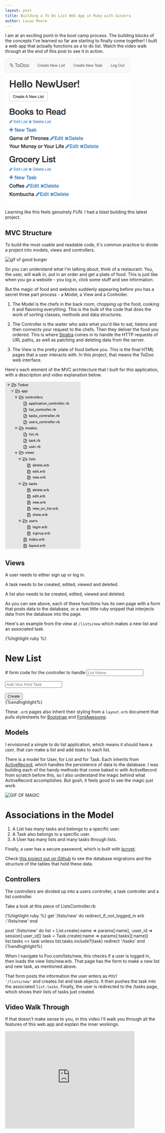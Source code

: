 ```yaml
---
layout: post
title: Building a To Do List Web App in Ruby with Sinatra
author: Lucas Moore
---
```


I am at an exciting point in the boot camp process. The building blocks of the concepts I've learned so far are starting to finally come together! I built a web app that actually functions as a to do list. Watch the video walk through at the end of this post to see it in action.

![todoo screenshot](/assets/todoo.png)

Learning like this feels genuinely *FUN*. I had a blast building this latest project.

## MVC Structure

To build the most usable and readable code, it's common practice to divide a project into models, views and controllers.

![gif of good burger](https://45.media.tumblr.com/tumblr_luxoeyQiQw1qf7to0o1_500.gif)

So you can understand what I'm talking about, think of a restaurant. You, the user, will walk in, put in an order and get a plate of food.
This is just like when you go a website - you log in, click some stuff and see information.

But the magic of food and websites suddenly appearing before you has a secret three part process - a Model, a View and a Controller.

1. The Model is the chefs in the back room, chopping up the food, cooking it and flavoring everything. 
This is the bulk of the code that does the work of sorting classes, methods and data structures. 

2. The Controller is the waiter who asks what you'd like to eat, listens and then connects your request to the chefs. Then they deliver the food you ordered.
This is where [Sinatra](http://www.sinatrarb.com/) comes in to handle the HTTP requests of URL paths, as well as patching and deleting data from the server.

3. The View is the pretty plate of food before you. 
This is the final HTML pages that a user interacts with. In this project, that means the ToDoo web interface. 

Here's each element of the MVC architecture that I built for this application, with a description and video explanation below.

![screenshot of file structure](/assets/files.png)

## Views

A user needs to either sign up or log in. 

A task needs to be created, edited, viewed and deleted. 

A list also needs to be created, edited, viewed and deleted. 

As you can see above, each of these functions has its own page with a form that posts data to the database, or a neat little ruby snippet that interjects data from the database into the page.

Here's an example from the view at <code>/lists/new</code> which makes a new list and an associated task. 

{%highlight ruby %}
<h1>New List</h1>
<form method="post" action="/lists/new"> # form code for the controller to handle
  <input type="text" name="name" placeholder="List Name"><br><br>
  <input type="text" name="tasks[name]" placeholder="Add Your First Task"><br><br>
  <input class="btn btn-primary" type="submit" name="create" value="Create">
</form>
{%endhighlight%}

These <code>.erb</code> pages also inherit their styling from a <code>layout.erb</code> document that pulls stylesheets for [Bootstrap](http://getbootstrap.com/getting-started/) and [FontAwesome](https://fortawesome.github.io/Font-Awesome/).

## Models

I envisioned a simple to do list application, which means it should have a *user*, that can make a *list* and add *tasks* to each list. 

There is a model for User, for List and for Task. Each inherits from [ActiveRecord](https://github.com/rails/rails/tree/master/activerecord), which handles the persistence of data to the database. I was building each of the handy methods that come baked in with ActiveRecord from scratch before this, so I also understand the magic behind what ActiveRecord accomplishes. But gosh, it feels good to see the magic just work. 

![GIF OF MAGIC](http://cdn2.crushable.com/wp-content/uploads/2014/08/Arrested-Development-Gob-Buster-dance.gif)

# Associations in the Model

1. A List has many tasks and belongs to a specific user.
2. A Task also belongs to a specific user. 
3. A User has many lists and many tasks through lists. 

Finally, a user has a secure password, which is built with [bcrypt](https://github.com/codahale/bcrypt-ruby).

Check [this project out on Github](https://github.com/TheLucasMoore/todoo) to see the database migrations and the structure of the tables that hold these data. 

## Controllers

The controllers are divided up into a users controller, a task controller and a list controller. 

Take a look at this piece of ListsController.rb

{%highlight ruby %}
get '/lists/new' do
  redirect_if_not_logged_in
  erb :'/lists/new'
end

post '/lists/new' do
  list = List.create(:name => params[:name], :user_id => session[:user_id])
  task = Task.create(:name => params[:tasks][:name])
  list.tasks << task unless list.tasks.include?(task)
  redirect '/tasks'
end
{%endhighlight%}

When I navigate to Foo.com/lists/new, this checks if a user is logged in, then loads the view lists/new.erb. That page has the form to make a new list and new task, as mentioned above. 

That form posts the information the user enters as <code>POST '/lists/new'</code> and creates list and task objects. It then pushes the task into the associated <code>list.tasks</code>.
Finally, the user is redirected to the /tasks page, which shows their lists of tasks just created.

## Video Walk Through

If that doesn't make sense to you, in this video I'll walk you through all the features of this web app and explain the inner workings. 

<iframe width="420" height="315" src="https://www.youtube.com/embed/C8myFXhbwCw" frameborder="0" allowfullscreen></iframe>




